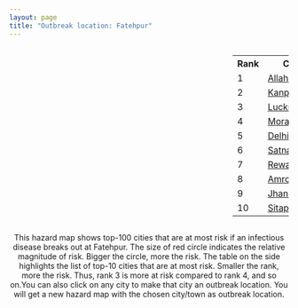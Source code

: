 ```yaml
---
layout: page
title: "Outbreak location: Fatehpur"
---
```

<div style="width: 100%; overflow: auto;">
<div style="width: 75%; float: left;">
<div id="mapid">
<script src="https://buda-magenta.github.io/hazard_map/load_map.js"></script>

<script>
var marker_outbreak = L.marker([25.843539, 80.918004],{"autoPan": true}).addTo(map); marker_outbreak.bindTooltip("Fatehpur").openTooltip();

var circle_1 = L.circle([25.438130, 81.833800], {"pane": "markerPane", "color": "red", "fill": true, "fillOpacity": 0.2, "fillRule": "evenodd", "lineCap": "round", "lineJoin": "round", "opacity": 1.0, "radius": 102664, "stroke": true, "weight": 3}).addTo(map);
circle_1.bindTooltip("Allahabad<br>rank: 1<br>hazard index: 0.102665")
circle_1.bindPopup('<a href="https://buda-magenta.github.io/hazard_map/Allahabad">Allahabad</a>')

var circle_2 = L.circle([26.460914, 80.321759], {"pane": "markerPane", "color": "red", "fill": true, "fillOpacity": 0.2, "fillRule": "evenodd", "lineCap": "round", "lineJoin": "round", "opacity": 1.0, "radius": 78583, "stroke": true, "weight": 3}).addTo(map);
circle_2.bindTooltip("Kanpur<br>rank: 2<br>hazard index: 0.078584")
circle_2.bindPopup('<a href="https://buda-magenta.github.io/hazard_map/Kanpur">Kanpur</a>')

var circle_3 = L.circle([26.838100, 80.934600], {"pane": "markerPane", "color": "red", "fill": true, "fillOpacity": 0.2, "fillRule": "evenodd", "lineCap": "round", "lineJoin": "round", "opacity": 1.0, "radius": 63544, "stroke": true, "weight": 3}).addTo(map);
circle_3.bindTooltip("Lucknow<br>rank: 3<br>hazard index: 0.063545")
circle_3.bindPopup('<a href="https://buda-magenta.github.io/hazard_map/Lucknow">Lucknow</a>')

var circle_4 = L.circle([28.863842, 78.805778], {"pane": "markerPane", "color": "red", "fill": true, "fillOpacity": 0.2, "fillRule": "evenodd", "lineCap": "round", "lineJoin": "round", "opacity": 1.0, "radius": 19730, "stroke": true, "weight": 3}).addTo(map);
circle_4.bindTooltip("Moradabad<br>rank: 4<br>hazard index: 0.019731")
circle_4.bindPopup('<a href="https://buda-magenta.github.io/hazard_map/Moradabad">Moradabad</a>')

var circle_5 = L.circle([28.651718, 77.221939], {"pane": "markerPane", "color": "red", "fill": true, "fillOpacity": 0.2, "fillRule": "evenodd", "lineCap": "round", "lineJoin": "round", "opacity": 1.0, "radius": 11572, "stroke": true, "weight": 3}).addTo(map);
circle_5.bindTooltip("Delhi<br>rank: 5<br>hazard index: 0.011573")
circle_5.bindPopup('<a href="https://buda-magenta.github.io/hazard_map/Delhi">Delhi</a>')

var circle_6 = L.circle([24.500000, 81.000000], {"pane": "markerPane", "color": "red", "fill": true, "fillOpacity": 0.2, "fillRule": "evenodd", "lineCap": "round", "lineJoin": "round", "opacity": 1.0, "radius": 7405, "stroke": true, "weight": 3}).addTo(map);
circle_6.bindTooltip("Satna<br>rank: 6<br>hazard index: 0.007406")
circle_6.bindPopup('<a href="https://buda-magenta.github.io/hazard_map/Satna">Satna</a>')

var circle_7 = L.circle([24.759267, 81.655000], {"pane": "markerPane", "color": "red", "fill": true, "fillOpacity": 0.2, "fillRule": "evenodd", "lineCap": "round", "lineJoin": "round", "opacity": 1.0, "radius": 6221, "stroke": true, "weight": 3}).addTo(map);
circle_7.bindTooltip("Rewa<br>rank: 7<br>hazard index: 0.006221")
circle_7.bindPopup('<a href="https://buda-magenta.github.io/hazard_map/Rewa">Rewa</a>')

var circle_8 = L.circle([28.923397, 78.488317], {"pane": "markerPane", "color": "red", "fill": true, "fillOpacity": 0.2, "fillRule": "evenodd", "lineCap": "round", "lineJoin": "round", "opacity": 1.0, "radius": 4371, "stroke": true, "weight": 3}).addTo(map);
circle_8.bindTooltip("Amroha<br>rank: 8<br>hazard index: 0.004371")
circle_8.bindPopup('<a href="https://buda-magenta.github.io/hazard_map/Amroha">Amroha</a>')

var circle_9 = L.circle([25.531031, 78.652689], {"pane": "markerPane", "color": "red", "fill": true, "fillOpacity": 0.2, "fillRule": "evenodd", "lineCap": "round", "lineJoin": "round", "opacity": 1.0, "radius": 3993, "stroke": true, "weight": 3}).addTo(map);
circle_9.bindTooltip("Jhansi<br>rank: 9<br>hazard index: 0.003993")
circle_9.bindPopup('<a href="https://buda-magenta.github.io/hazard_map/Jhansi">Jhansi</a>')

var circle_10 = L.circle([27.504639, 80.829466], {"pane": "markerPane", "color": "red", "fill": true, "fillOpacity": 0.2, "fillRule": "evenodd", "lineCap": "round", "lineJoin": "round", "opacity": 1.0, "radius": 3877, "stroke": true, "weight": 3}).addTo(map);
circle_10.bindTooltip("Sitapur<br>rank: 10<br>hazard index: 0.003878")
circle_10.bindPopup('<a href="https://buda-magenta.github.io/hazard_map/Sitapur">Sitapur</a>')

var circle_11 = L.circle([22.801519, 86.202958], {"pane": "markerPane", "color": "red", "fill": true, "fillOpacity": 0.2, "fillRule": "evenodd", "lineCap": "round", "lineJoin": "round", "opacity": 1.0, "radius": 3809, "stroke": true, "weight": 3}).addTo(map);
circle_11.bindTooltip("Jamshedpur<br>rank: 11<br>hazard index: 0.003809")
circle_11.bindPopup('<a href="https://buda-magenta.github.io/hazard_map/Jamshedpur">Jamshedpur</a>')

var circle_12 = L.circle([26.250000, 81.250000], {"pane": "markerPane", "color": "red", "fill": true, "fillOpacity": 0.2, "fillRule": "evenodd", "lineCap": "round", "lineJoin": "round", "opacity": 1.0, "radius": 3684, "stroke": true, "weight": 3}).addTo(map);
circle_12.bindTooltip("Rae Bareli<br>rank: 12<br>hazard index: 0.003685")
circle_12.bindPopup('<a href="https://buda-magenta.github.io/hazard_map/Rae_Bareli">Rae Bareli</a>')

var circle_13 = L.circle([25.609324, 85.123525], {"pane": "markerPane", "color": "red", "fill": true, "fillOpacity": 0.2, "fillRule": "evenodd", "lineCap": "round", "lineJoin": "round", "opacity": 1.0, "radius": 3683, "stroke": true, "weight": 3}).addTo(map);
circle_13.bindTooltip("Patna<br>rank: 13<br>hazard index: 0.003684")
circle_13.bindPopup('<a href="https://buda-magenta.github.io/hazard_map/Patna">Patna</a>')

var circle_14 = L.circle([26.575504, 80.613762], {"pane": "markerPane", "color": "red", "fill": true, "fillOpacity": 0.2, "fillRule": "evenodd", "lineCap": "round", "lineJoin": "round", "opacity": 1.0, "radius": 3595, "stroke": true, "weight": 3}).addTo(map);
circle_14.bindTooltip("Unnao<br>rank: 14<br>hazard index: 0.003595")
circle_14.bindPopup('<a href="https://buda-magenta.github.io/hazard_map/Unnao">Unnao</a>')

var circle_15 = L.circle([25.335649, 83.007629], {"pane": "markerPane", "color": "red", "fill": true, "fillOpacity": 0.2, "fillRule": "evenodd", "lineCap": "round", "lineJoin": "round", "opacity": 1.0, "radius": 3590, "stroke": true, "weight": 3}).addTo(map);
circle_15.bindTooltip("Varanasi<br>rank: 15<br>hazard index: 0.003590")
circle_15.bindPopup('<a href="https://buda-magenta.github.io/hazard_map/Varanasi">Varanasi</a>')

var circle_16 = L.circle([25.895924, 82.437716], {"pane": "markerPane", "color": "red", "fill": true, "fillOpacity": 0.2, "fillRule": "evenodd", "lineCap": "round", "lineJoin": "round", "opacity": 1.0, "radius": 3469, "stroke": true, "weight": 3}).addTo(map);
circle_16.bindTooltip("Badlapur<br>rank: 16<br>hazard index: 0.003469")
circle_16.bindPopup('<a href="https://buda-magenta.github.io/hazard_map/Badlapur">Badlapur</a>')

var circle_17 = L.circle([25.795593, 82.488341], {"pane": "markerPane", "color": "red", "fill": true, "fillOpacity": 0.2, "fillRule": "evenodd", "lineCap": "round", "lineJoin": "round", "opacity": 1.0, "radius": 3387, "stroke": true, "weight": 3}).addTo(map);
circle_17.bindTooltip("Jaunpur<br>rank: 17<br>hazard index: 0.003387")
circle_17.bindPopup('<a href="https://buda-magenta.github.io/hazard_map/Jaunpur">Jaunpur</a>')

var circle_18 = L.circle([27.985060, 80.753845], {"pane": "markerPane", "color": "red", "fill": true, "fillOpacity": 0.2, "fillRule": "evenodd", "lineCap": "round", "lineJoin": "round", "opacity": 1.0, "radius": 3370, "stroke": true, "weight": 3}).addTo(map);
circle_18.bindTooltip("Lakhimpur<br>rank: 18<br>hazard index: 0.003371")
circle_18.bindPopup('<a href="https://buda-magenta.github.io/hazard_map/Lakhimpur">Lakhimpur</a>')

var circle_19 = L.circle([26.638076, 82.059024], {"pane": "markerPane", "color": "red", "fill": true, "fillOpacity": 0.2, "fillRule": "evenodd", "lineCap": "round", "lineJoin": "round", "opacity": 1.0, "radius": 2626, "stroke": true, "weight": 3}).addTo(map);
circle_19.bindTooltip("Faizabad<br>rank: 19<br>hazard index: 0.002626")
circle_19.bindPopup('<a href="https://buda-magenta.github.io/hazard_map/Faizabad">Faizabad</a>')

var circle_20 = L.circle([20.266777, 85.843559], {"pane": "markerPane", "color": "red", "fill": true, "fillOpacity": 0.2, "fillRule": "evenodd", "lineCap": "round", "lineJoin": "round", "opacity": 1.0, "radius": 2344, "stroke": true, "weight": 3}).addTo(map);
circle_20.bindTooltip("Bhubaneswar<br>rank: 20<br>hazard index: 0.002344")
circle_20.bindPopup('<a href="https://buda-magenta.github.io/hazard_map/Bhubaneswar">Bhubaneswar</a>')

var circle_21 = L.circle([22.541418, 88.357691], {"pane": "markerPane", "color": "red", "fill": true, "fillOpacity": 0.2, "fillRule": "evenodd", "lineCap": "round", "lineJoin": "round", "opacity": 1.0, "radius": 2321, "stroke": true, "weight": 3}).addTo(map);
circle_21.bindTooltip("Kolkata<br>rank: 21<br>hazard index: 0.002321")
circle_21.bindPopup('<a href="https://buda-magenta.github.io/hazard_map/Kolkata">Kolkata</a>')

var circle_22 = L.circle([27.338577, 80.097526], {"pane": "markerPane", "color": "red", "fill": true, "fillOpacity": 0.2, "fillRule": "evenodd", "lineCap": "round", "lineJoin": "round", "opacity": 1.0, "radius": 2305, "stroke": true, "weight": 3}).addTo(map);
circle_22.bindTooltip("Hardoi<br>rank: 22<br>hazard index: 0.002305")
circle_22.bindPopup('<a href="https://buda-magenta.github.io/hazard_map/Hardoi">Hardoi</a>')

var circle_23 = L.circle([27.109667, 81.918329], {"pane": "markerPane", "color": "red", "fill": true, "fillOpacity": 0.2, "fillRule": "evenodd", "lineCap": "round", "lineJoin": "round", "opacity": 1.0, "radius": 2228, "stroke": true, "weight": 3}).addTo(map);
circle_23.bindTooltip("Gonda<br>rank: 23<br>hazard index: 0.002228")
circle_23.bindPopup('<a href="https://buda-magenta.github.io/hazard_map/Gonda">Gonda</a>')

var circle_24 = L.circle([26.671329, 83.364583], {"pane": "markerPane", "color": "red", "fill": true, "fillOpacity": 0.2, "fillRule": "evenodd", "lineCap": "round", "lineJoin": "round", "opacity": 1.0, "radius": 2048, "stroke": true, "weight": 3}).addTo(map);
circle_24.bindTooltip("Gorakhpur<br>rank: 24<br>hazard index: 0.002048")
circle_24.bindPopup('<a href="https://buda-magenta.github.io/hazard_map/Gorakhpur">Gorakhpur</a>')

var circle_25 = L.circle([25.935955, 79.424328], {"pane": "markerPane", "color": "red", "fill": true, "fillOpacity": 0.2, "fillRule": "evenodd", "lineCap": "round", "lineJoin": "round", "opacity": 1.0, "radius": 2035, "stroke": true, "weight": 3}).addTo(map);
circle_25.bindTooltip("Orai<br>rank: 25<br>hazard index: 0.002036")
circle_25.bindPopup('<a href="https://buda-magenta.github.io/hazard_map/Orai">Orai</a>')

var circle_26 = L.circle([25.476300, 80.339500], {"pane": "markerPane", "color": "red", "fill": true, "fillOpacity": 0.2, "fillRule": "evenodd", "lineCap": "round", "lineJoin": "round", "opacity": 1.0, "radius": 2033, "stroke": true, "weight": 3}).addTo(map);
circle_26.bindTooltip("Banda<br>rank: 26<br>hazard index: 0.002034")
circle_26.bindPopup('<a href="https://buda-magenta.github.io/hazard_map/Banda">Banda</a>')

var circle_27 = L.circle([24.935635, 82.647701], {"pane": "markerPane", "color": "red", "fill": true, "fillOpacity": 0.2, "fillRule": "evenodd", "lineCap": "round", "lineJoin": "round", "opacity": 1.0, "radius": 1968, "stroke": true, "weight": 3}).addTo(map);
circle_27.bindTooltip("Mirzapur<br>rank: 27<br>hazard index: 0.001969")
circle_27.bindPopup('<a href="https://buda-magenta.github.io/hazard_map/Mirzapur">Mirzapur</a>')

var circle_28 = L.circle([26.915458, 75.818982], {"pane": "markerPane", "color": "red", "fill": true, "fillOpacity": 0.2, "fillRule": "evenodd", "lineCap": "round", "lineJoin": "round", "opacity": 1.0, "radius": 1819, "stroke": true, "weight": 3}).addTo(map);
circle_28.bindTooltip("Jaipur<br>rank: 28<br>hazard index: 0.001819")
circle_28.bindPopup('<a href="https://buda-magenta.github.io/hazard_map/Jaipur">Jaipur</a>')

var circle_29 = L.circle([26.242511, 82.296169], {"pane": "markerPane", "color": "red", "fill": true, "fillOpacity": 0.2, "fillRule": "evenodd", "lineCap": "round", "lineJoin": "round", "opacity": 1.0, "radius": 1707, "stroke": true, "weight": 3}).addTo(map);
circle_29.bindTooltip("Sultanpur<br>rank: 29<br>hazard index: 0.001707")
circle_29.bindPopup('<a href="https://buda-magenta.github.io/hazard_map/Sultanpur">Sultanpur</a>')

var circle_30 = L.circle([20.468600, 85.879200], {"pane": "markerPane", "color": "red", "fill": true, "fillOpacity": 0.2, "fillRule": "evenodd", "lineCap": "round", "lineJoin": "round", "opacity": 1.0, "radius": 1695, "stroke": true, "weight": 3}).addTo(map);
circle_30.bindTooltip("Cuttack<br>rank: 30<br>hazard index: 0.001696")
circle_30.bindPopup('<a href="https://buda-magenta.github.io/hazard_map/Cuttack">Cuttack</a>')

var circle_31 = L.circle([25.565691, 80.063489], {"pane": "markerPane", "color": "red", "fill": true, "fillOpacity": 0.2, "fillRule": "evenodd", "lineCap": "round", "lineJoin": "round", "opacity": 1.0, "radius": 1649, "stroke": true, "weight": 3}).addTo(map);
circle_31.bindTooltip("Khanna<br>rank: 31<br>hazard index: 0.001650")
circle_31.bindPopup('<a href="https://buda-magenta.github.io/hazard_map/Khanna">Khanna</a>')

var circle_32 = L.circle([27.437194, 79.489129], {"pane": "markerPane", "color": "red", "fill": true, "fillOpacity": 0.2, "fillRule": "evenodd", "lineCap": "round", "lineJoin": "round", "opacity": 1.0, "radius": 1626, "stroke": true, "weight": 3}).addTo(map);
circle_32.bindTooltip("Farrukhabad<br>rank: 32<br>hazard index: 0.001626")
circle_32.bindPopup('<a href="https://buda-magenta.github.io/hazard_map/Farrukhabad">Farrukhabad</a>')

var circle_33 = L.circle([24.796436, 85.007956], {"pane": "markerPane", "color": "red", "fill": true, "fillOpacity": 0.2, "fillRule": "evenodd", "lineCap": "round", "lineJoin": "round", "opacity": 1.0, "radius": 1443, "stroke": true, "weight": 3}).addTo(map);
circle_33.bindTooltip("Gaya<br>rank: 33<br>hazard index: 0.001444")
circle_33.bindPopup('<a href="https://buda-magenta.github.io/hazard_map/Gaya">Gaya</a>')

var circle_34 = L.circle([26.439874, 80.018000], {"pane": "markerPane", "color": "red", "fill": true, "fillOpacity": 0.2, "fillRule": "evenodd", "lineCap": "round", "lineJoin": "round", "opacity": 1.0, "radius": 1365, "stroke": true, "weight": 3}).addTo(map);
circle_34.bindTooltip("Akbarpur<br>rank: 34<br>hazard index: 0.001366")
circle_34.bindPopup('<a href="https://buda-magenta.github.io/hazard_map/Akbarpur">Akbarpur</a>')

var circle_35 = L.circle([27.209822, 79.048137], {"pane": "markerPane", "color": "red", "fill": true, "fillOpacity": 0.2, "fillRule": "evenodd", "lineCap": "round", "lineJoin": "round", "opacity": 1.0, "radius": 1325, "stroke": true, "weight": 3}).addTo(map);
circle_35.bindTooltip("Mainpuri<br>rank: 35<br>hazard index: 0.001326")
circle_35.bindPopup('<a href="https://buda-magenta.github.io/hazard_map/Mainpuri">Mainpuri</a>')

var circle_36 = L.circle([29.211757, 78.961731], {"pane": "markerPane", "color": "red", "fill": true, "fillOpacity": 0.2, "fillRule": "evenodd", "lineCap": "round", "lineJoin": "round", "opacity": 1.0, "radius": 1305, "stroke": true, "weight": 3}).addTo(map);
circle_36.bindTooltip("Kashipur<br>rank: 36<br>hazard index: 0.001305")
circle_36.bindPopup('<a href="https://buda-magenta.github.io/hazard_map/Kashipur">Kashipur</a>')

var circle_37 = L.circle([26.716413, 88.430992], {"pane": "markerPane", "color": "red", "fill": true, "fillOpacity": 0.2, "fillRule": "evenodd", "lineCap": "round", "lineJoin": "round", "opacity": 1.0, "radius": 1013, "stroke": true, "weight": 3}).addTo(map);
circle_37.bindTooltip("Siliguri<br>rank: 37<br>hazard index: 0.001013")
circle_37.bindPopup('<a href="https://buda-magenta.github.io/hazard_map/Siliguri">Siliguri</a>')

var circle_38 = L.circle([27.175255, 78.009816], {"pane": "markerPane", "color": "red", "fill": true, "fillOpacity": 0.2, "fillRule": "evenodd", "lineCap": "round", "lineJoin": "round", "opacity": 1.0, "radius": 1005, "stroke": true, "weight": 3}).addTo(map);
circle_38.bindTooltip("Agra<br>rank: 38<br>hazard index: 0.001006")
circle_38.bindPopup('<a href="https://buda-magenta.github.io/hazard_map/Agra">Agra</a>')

var circle_39 = L.circle([28.457876, 79.405571], {"pane": "markerPane", "color": "red", "fill": true, "fillOpacity": 0.2, "fillRule": "evenodd", "lineCap": "round", "lineJoin": "round", "opacity": 1.0, "radius": 884, "stroke": true, "weight": 3}).addTo(map);
circle_39.bindTooltip("Bareilly<br>rank: 39<br>hazard index: 0.000884")
circle_39.bindPopup('<a href="https://buda-magenta.github.io/hazard_map/Bareilly">Bareilly</a>')

var circle_40 = L.circle([19.194329, 72.970178], {"pane": "markerPane", "color": "red", "fill": true, "fillOpacity": 0.2, "fillRule": "evenodd", "lineCap": "round", "lineJoin": "round", "opacity": 1.0, "radius": 828, "stroke": true, "weight": 3}).addTo(map);
circle_40.bindTooltip("Thane<br>rank: 40<br>hazard index: 0.000829")
circle_40.bindPopup('<a href="https://buda-magenta.github.io/hazard_map/Thane">Thane</a>')

var circle_41 = L.circle([27.876990, 78.137290], {"pane": "markerPane", "color": "red", "fill": true, "fillOpacity": 0.2, "fillRule": "evenodd", "lineCap": "round", "lineJoin": "round", "opacity": 1.0, "radius": 814, "stroke": true, "weight": 3}).addTo(map);
circle_41.bindTooltip("Aligarh<br>rank: 41<br>hazard index: 0.000815")
circle_41.bindPopup('<a href="https://buda-magenta.github.io/hazard_map/Aligarh">Aligarh</a>')

var circle_42 = L.circle([29.000653, 77.768229], {"pane": "markerPane", "color": "red", "fill": true, "fillOpacity": 0.2, "fillRule": "evenodd", "lineCap": "round", "lineJoin": "round", "opacity": 1.0, "radius": 686, "stroke": true, "weight": 3}).addTo(map);
circle_42.bindTooltip("Meerut<br>rank: 42<br>hazard index: 0.000687")
circle_42.bindPopup('<a href="https://buda-magenta.github.io/hazard_map/Meerut">Meerut</a>')

var circle_43 = L.circle([23.160894, 79.949770], {"pane": "markerPane", "color": "red", "fill": true, "fillOpacity": 0.2, "fillRule": "evenodd", "lineCap": "round", "lineJoin": "round", "opacity": 1.0, "radius": 659, "stroke": true, "weight": 3}).addTo(map);
circle_43.bindTooltip("Jabalpur<br>rank: 43<br>hazard index: 0.000659")
circle_43.bindPopup('<a href="https://buda-magenta.github.io/hazard_map/Jabalpur">Jabalpur</a>')

var circle_44 = L.circle([19.075990, 72.877393], {"pane": "markerPane", "color": "red", "fill": true, "fillOpacity": 0.2, "fillRule": "evenodd", "lineCap": "round", "lineJoin": "round", "opacity": 1.0, "radius": 617, "stroke": true, "weight": 3}).addTo(map);
circle_44.bindTooltip("Mumbai<br>rank: 44<br>hazard index: 0.000617")
circle_44.bindPopup('<a href="https://buda-magenta.github.io/hazard_map/Mumbai">Mumbai</a>')

var circle_45 = L.circle([25.280733, 83.125128], {"pane": "markerPane", "color": "red", "fill": true, "fillOpacity": 0.2, "fillRule": "evenodd", "lineCap": "round", "lineJoin": "round", "opacity": 1.0, "radius": 614, "stroke": true, "weight": 3}).addTo(map);
circle_45.bindTooltip("Mughal Sarai<br>rank: 45<br>hazard index: 0.000615")
circle_45.bindPopup('<a href="https://buda-magenta.github.io/hazard_map/Mughal_Sarai">Mughal Sarai</a>')

var circle_46 = L.circle([25.133173, 86.525040], {"pane": "markerPane", "color": "red", "fill": true, "fillOpacity": 0.2, "fillRule": "evenodd", "lineCap": "round", "lineJoin": "round", "opacity": 1.0, "radius": 578, "stroke": true, "weight": 3}).addTo(map);
circle_46.bindTooltip("Kharagpur<br>rank: 46<br>hazard index: 0.000579")
circle_46.bindPopup('<a href="https://buda-magenta.github.io/hazard_map/Kharagpur">Kharagpur</a>')

var circle_47 = L.circle([25.623457, 84.596839], {"pane": "markerPane", "color": "red", "fill": true, "fillOpacity": 0.2, "fillRule": "evenodd", "lineCap": "round", "lineJoin": "round", "opacity": 1.0, "radius": 571, "stroke": true, "weight": 3}).addTo(map);
circle_47.bindTooltip("Arrah<br>rank: 47<br>hazard index: 0.000571")
circle_47.bindPopup('<a href="https://buda-magenta.github.io/hazard_map/Arrah">Arrah</a>')

var circle_48 = L.circle([23.967515, 85.438846], {"pane": "markerPane", "color": "red", "fill": true, "fillOpacity": 0.2, "fillRule": "evenodd", "lineCap": "round", "lineJoin": "round", "opacity": 1.0, "radius": 570, "stroke": true, "weight": 3}).addTo(map);
circle_48.bindTooltip("Hazaribagh<br>rank: 48<br>hazard index: 0.000570")
circle_48.bindPopup('<a href="https://buda-magenta.github.io/hazard_map/Hazaribagh">Hazaribagh</a>')

var circle_49 = L.circle([19.807608, 85.825254], {"pane": "markerPane", "color": "red", "fill": true, "fillOpacity": 0.2, "fillRule": "evenodd", "lineCap": "round", "lineJoin": "round", "opacity": 1.0, "radius": 562, "stroke": true, "weight": 3}).addTo(map);
circle_49.bindTooltip("Puri<br>rank: 49<br>hazard index: 0.000562")
circle_49.bindPopup('<a href="https://buda-magenta.github.io/hazard_map/Puri">Puri</a>')

var circle_50 = L.circle([27.633333, 77.583333], {"pane": "markerPane", "color": "red", "fill": true, "fillOpacity": 0.2, "fillRule": "evenodd", "lineCap": "round", "lineJoin": "round", "opacity": 1.0, "radius": 510, "stroke": true, "weight": 3}).addTo(map);
circle_50.bindTooltip("Mathura<br>rank: 50<br>hazard index: 0.000510")
circle_50.bindPopup('<a href="https://buda-magenta.github.io/hazard_map/Mathura">Mathura</a>')

var circle_51 = L.circle([25.512719, 86.090571], {"pane": "markerPane", "color": "red", "fill": true, "fillOpacity": 0.2, "fillRule": "evenodd", "lineCap": "round", "lineJoin": "round", "opacity": 1.0, "radius": 499, "stroke": true, "weight": 3}).addTo(map);
circle_51.bindTooltip("Begusarai<br>rank: 51<br>hazard index: 0.000499")
circle_51.bindPopup('<a href="https://buda-magenta.github.io/hazard_map/Begusarai">Begusarai</a>')

var circle_52 = L.circle([24.900100, 84.018211], {"pane": "markerPane", "color": "red", "fill": true, "fillOpacity": 0.2, "fillRule": "evenodd", "lineCap": "round", "lineJoin": "round", "opacity": 1.0, "radius": 459, "stroke": true, "weight": 3}).addTo(map);
circle_52.bindTooltip("Sasaram<br>rank: 52<br>hazard index: 0.000459")
circle_52.bindPopup('<a href="https://buda-magenta.github.io/hazard_map/Sasaram">Sasaram</a>')

var circle_53 = L.circle([30.325565, 78.043681], {"pane": "markerPane", "color": "red", "fill": true, "fillOpacity": 0.2, "fillRule": "evenodd", "lineCap": "round", "lineJoin": "round", "opacity": 1.0, "radius": 458, "stroke": true, "weight": 3}).addTo(map);
circle_53.bindTooltip("Dehradun<br>rank: 53<br>hazard index: 0.000459")
circle_53.bindPopup('<a href="https://buda-magenta.github.io/hazard_map/Dehradun">Dehradun</a>')

var circle_54 = L.circle([25.560900, 87.647654], {"pane": "markerPane", "color": "red", "fill": true, "fillOpacity": 0.2, "fillRule": "evenodd", "lineCap": "round", "lineJoin": "round", "opacity": 1.0, "radius": 449, "stroke": true, "weight": 3}).addTo(map);
circle_54.bindTooltip("Katihar<br>rank: 54<br>hazard index: 0.000449")
circle_54.bindPopup('<a href="https://buda-magenta.github.io/hazard_map/Katihar">Katihar</a>')

var circle_55 = L.circle([28.794068, 79.185930], {"pane": "markerPane", "color": "red", "fill": true, "fillOpacity": 0.2, "fillRule": "evenodd", "lineCap": "round", "lineJoin": "round", "opacity": 1.0, "radius": 428, "stroke": true, "weight": 3}).addTo(map);
circle_55.bindTooltip("Rampur<br>rank: 55<br>hazard index: 0.000428")
circle_55.bindPopup('<a href="https://buda-magenta.github.io/hazard_map/Rampur">Rampur</a>')

var circle_56 = L.circle([28.651718, 77.221939], {"pane": "markerPane", "color": "red", "fill": true, "fillOpacity": 0.2, "fillRule": "evenodd", "lineCap": "round", "lineJoin": "round", "opacity": 1.0, "radius": 426, "stroke": true, "weight": 3}).addTo(map);
circle_56.bindTooltip("Dehri<br>rank: 56<br>hazard index: 0.000427")
circle_56.bindPopup('<a href="https://buda-magenta.github.io/hazard_map/Dehri">Dehri</a>')

var circle_57 = L.circle([25.603508, 83.507454], {"pane": "markerPane", "color": "red", "fill": true, "fillOpacity": 0.2, "fillRule": "evenodd", "lineCap": "round", "lineJoin": "round", "opacity": 1.0, "radius": 423, "stroke": true, "weight": 3}).addTo(map);
circle_57.bindTooltip("Ghazipur<br>rank: 57<br>hazard index: 0.000424")
circle_57.bindPopup('<a href="https://buda-magenta.github.io/hazard_map/Ghazipur">Ghazipur</a>')

var circle_58 = L.circle([24.700385, 78.518668], {"pane": "markerPane", "color": "red", "fill": true, "fillOpacity": 0.2, "fillRule": "evenodd", "lineCap": "round", "lineJoin": "round", "opacity": 1.0, "radius": 423, "stroke": true, "weight": 3}).addTo(map);
circle_58.bindTooltip("Lalitpur<br>rank: 58<br>hazard index: 0.000424")
circle_58.bindPopup('<a href="https://buda-magenta.github.io/hazard_map/Lalitpur">Lalitpur</a>')

var circle_59 = L.circle([24.197443, 82.666145], {"pane": "markerPane", "color": "red", "fill": true, "fillOpacity": 0.2, "fillRule": "evenodd", "lineCap": "round", "lineJoin": "round", "opacity": 1.0, "radius": 410, "stroke": true, "weight": 3}).addTo(map);
circle_59.bindTooltip("Singrauli<br>rank: 59<br>hazard index: 0.000411")
circle_59.bindPopup('<a href="https://buda-magenta.github.io/hazard_map/Singrauli">Singrauli</a>')

var circle_60 = L.circle([27.912633, 79.746563], {"pane": "markerPane", "color": "red", "fill": true, "fillOpacity": 0.2, "fillRule": "evenodd", "lineCap": "round", "lineJoin": "round", "opacity": 1.0, "radius": 401, "stroke": true, "weight": 3}).addTo(map);
circle_60.bindTooltip("Shahjahanpur<br>rank: 60<br>hazard index: 0.000401")
circle_60.bindPopup('<a href="https://buda-magenta.github.io/hazard_map/Shahjahanpur">Shahjahanpur</a>')

var circle_61 = L.circle([25.623400, 85.041700], {"pane": "markerPane", "color": "red", "fill": true, "fillOpacity": 0.2, "fillRule": "evenodd", "lineCap": "round", "lineJoin": "round", "opacity": 1.0, "radius": 398, "stroke": true, "weight": 3}).addTo(map);
circle_61.bindTooltip("Dinapur Nizamat<br>rank: 61<br>hazard index: 0.000399")
circle_61.bindPopup('<a href="https://buda-magenta.github.io/hazard_map/Dinapur_Nizamat">Dinapur Nizamat</a>')

var circle_62 = L.circle([25.954628, 83.647350], {"pane": "markerPane", "color": "red", "fill": true, "fillOpacity": 0.2, "fillRule": "evenodd", "lineCap": "round", "lineJoin": "round", "opacity": 1.0, "radius": 397, "stroke": true, "weight": 3}).addTo(map);
circle_62.bindTooltip("Maunath Bhanjan<br>rank: 62<br>hazard index: 0.000398")
circle_62.bindPopup('<a href="https://buda-magenta.github.io/hazard_map/Maunath_Bhanjan">Maunath Bhanjan</a>')

var circle_63 = L.circle([27.177366, 78.389912], {"pane": "markerPane", "color": "red", "fill": true, "fillOpacity": 0.2, "fillRule": "evenodd", "lineCap": "round", "lineJoin": "round", "opacity": 1.0, "radius": 374, "stroke": true, "weight": 3}).addTo(map);
circle_63.bindTooltip("Firozabad<br>rank: 63<br>hazard index: 0.000374")
circle_63.bindPopup('<a href="https://buda-magenta.github.io/hazard_map/Firozabad">Firozabad</a>')

var circle_64 = L.circle([23.795281, 86.430964], {"pane": "markerPane", "color": "red", "fill": true, "fillOpacity": 0.2, "fillRule": "evenodd", "lineCap": "round", "lineJoin": "round", "opacity": 1.0, "radius": 367, "stroke": true, "weight": 3}).addTo(map);
circle_64.bindTooltip("Dhanbad<br>rank: 64<br>hazard index: 0.000368")
circle_64.bindPopup('<a href="https://buda-magenta.github.io/hazard_map/Dhanbad">Dhanbad</a>')

var circle_65 = L.circle([28.488378, 78.735249], {"pane": "markerPane", "color": "red", "fill": true, "fillOpacity": 0.2, "fillRule": "evenodd", "lineCap": "round", "lineJoin": "round", "opacity": 1.0, "radius": 359, "stroke": true, "weight": 3}).addTo(map);
circle_65.bindTooltip("Chandausi<br>rank: 65<br>hazard index: 0.000359")
circle_65.bindPopup('<a href="https://buda-magenta.github.io/hazard_map/Chandausi">Chandausi</a>')

var circle_66 = L.circle([23.699128, 85.991069], {"pane": "markerPane", "color": "red", "fill": true, "fillOpacity": 0.2, "fillRule": "evenodd", "lineCap": "round", "lineJoin": "round", "opacity": 1.0, "radius": 353, "stroke": true, "weight": 3}).addTo(map);
circle_66.bindTooltip("Bokaro<br>rank: 66<br>hazard index: 0.000353")
circle_66.bindPopup('<a href="https://buda-magenta.github.io/hazard_map/Bokaro">Bokaro</a>')

var circle_67 = L.circle([21.500000, 86.750000], {"pane": "markerPane", "color": "red", "fill": true, "fillOpacity": 0.2, "fillRule": "evenodd", "lineCap": "round", "lineJoin": "round", "opacity": 1.0, "radius": 330, "stroke": true, "weight": 3}).addTo(map);
circle_67.bindTooltip("Baleshwar<br>rank: 67<br>hazard index: 0.000331")
circle_67.bindPopup('<a href="https://buda-magenta.github.io/hazard_map/Baleshwar">Baleshwar</a>')

var circle_68 = L.circle([26.055318, 82.993139], {"pane": "markerPane", "color": "red", "fill": true, "fillOpacity": 0.2, "fillRule": "evenodd", "lineCap": "round", "lineJoin": "round", "opacity": 1.0, "radius": 328, "stroke": true, "weight": 3}).addTo(map);
circle_68.bindTooltip("Nizamabad<br>rank: 68<br>hazard index: 0.000329")
circle_68.bindPopup('<a href="https://buda-magenta.github.io/hazard_map/Nizamabad">Nizamabad</a>')

var circle_69 = L.circle([21.063329, 86.505373], {"pane": "markerPane", "color": "red", "fill": true, "fillOpacity": 0.2, "fillRule": "evenodd", "lineCap": "round", "lineJoin": "round", "opacity": 1.0, "radius": 300, "stroke": true, "weight": 3}).addTo(map);
circle_69.bindTooltip("Bhadrak<br>rank: 69<br>hazard index: 0.000300")
circle_69.bindPopup('<a href="https://buda-magenta.github.io/hazard_map/Bhadrak">Bhadrak</a>')

var circle_70 = L.circle([26.724789, 82.793269], {"pane": "markerPane", "color": "red", "fill": true, "fillOpacity": 0.2, "fillRule": "evenodd", "lineCap": "round", "lineJoin": "round", "opacity": 1.0, "radius": 293, "stroke": true, "weight": 3}).addTo(map);
circle_70.bindTooltip("Basti<br>rank: 70<br>hazard index: 0.000293")
circle_70.bindPopup('<a href="https://buda-magenta.github.io/hazard_map/Basti">Basti</a>')

var circle_71 = L.circle([29.938447, 78.145298], {"pane": "markerPane", "color": "red", "fill": true, "fillOpacity": 0.2, "fillRule": "evenodd", "lineCap": "round", "lineJoin": "round", "opacity": 1.0, "radius": 293, "stroke": true, "weight": 3}).addTo(map);
circle_71.bindTooltip("Haridwar<br>rank: 71<br>hazard index: 0.000293")
circle_71.bindPopup('<a href="https://buda-magenta.github.io/hazard_map/Haridwar">Haridwar</a>')

var circle_72 = L.circle([23.687130, 86.974659], {"pane": "markerPane", "color": "red", "fill": true, "fillOpacity": 0.2, "fillRule": "evenodd", "lineCap": "round", "lineJoin": "round", "opacity": 1.0, "radius": 292, "stroke": true, "weight": 3}).addTo(map);
circle_72.bindTooltip("Asansol<br>rank: 72<br>hazard index: 0.000292")
circle_72.bindPopup('<a href="https://buda-magenta.github.io/hazard_map/Asansol">Asansol</a>')

var circle_73 = L.circle([26.148658, 85.340013], {"pane": "markerPane", "color": "red", "fill": true, "fillOpacity": 0.2, "fillRule": "evenodd", "lineCap": "round", "lineJoin": "round", "opacity": 1.0, "radius": 261, "stroke": true, "weight": 3}).addTo(map);
circle_73.bindTooltip("Muzaffarpur<br>rank: 73<br>hazard index: 0.000261")
circle_73.bindPopup('<a href="https://buda-magenta.github.io/hazard_map/Muzaffarpur">Muzaffarpur</a>')

var circle_74 = L.circle([29.214460, 79.527918], {"pane": "markerPane", "color": "red", "fill": true, "fillOpacity": 0.2, "fillRule": "evenodd", "lineCap": "round", "lineJoin": "round", "opacity": 1.0, "radius": 253, "stroke": true, "weight": 3}).addTo(map);
circle_74.bindTooltip("Haldwani<br>rank: 74<br>hazard index: 0.000253")
circle_74.bindPopup('<a href="https://buda-magenta.github.io/hazard_map/Haldwani">Haldwani</a>')

var circle_75 = L.circle([19.261944, 73.194760], {"pane": "markerPane", "color": "red", "fill": true, "fillOpacity": 0.2, "fillRule": "evenodd", "lineCap": "round", "lineJoin": "round", "opacity": 1.0, "radius": 253, "stroke": true, "weight": 3}).addTo(map);
circle_75.bindTooltip("Ulhas Nagar<br>rank: 75<br>hazard index: 0.000253")
circle_75.bindPopup('<a href="https://buda-magenta.github.io/hazard_map/Ulhas_Nagar">Ulhas Nagar</a>')

var circle_76 = L.circle([26.718324, 79.090254], {"pane": "markerPane", "color": "red", "fill": true, "fillOpacity": 0.2, "fillRule": "evenodd", "lineCap": "round", "lineJoin": "round", "opacity": 1.0, "radius": 249, "stroke": true, "weight": 3}).addTo(map);
circle_76.bindTooltip("Etawah<br>rank: 76<br>hazard index: 0.000250")
circle_76.bindPopup('<a href="https://buda-magenta.github.io/hazard_map/Etawah">Etawah</a>')

var circle_77 = L.circle([23.332200, 86.361600], {"pane": "markerPane", "color": "red", "fill": true, "fillOpacity": 0.2, "fillRule": "evenodd", "lineCap": "round", "lineJoin": "round", "opacity": 1.0, "radius": 248, "stroke": true, "weight": 3}).addTo(map);
circle_77.bindTooltip("Purulia<br>rank: 77<br>hazard index: 0.000249")
circle_77.bindPopup('<a href="https://buda-magenta.github.io/hazard_map/Purulia">Purulia</a>')

var circle_78 = L.circle([26.269722, 82.994425], {"pane": "markerPane", "color": "red", "fill": true, "fillOpacity": 0.2, "fillRule": "evenodd", "lineCap": "round", "lineJoin": "round", "opacity": 1.0, "radius": 243, "stroke": true, "weight": 3}).addTo(map);
circle_78.bindTooltip("Burhanpur<br>rank: 78<br>hazard index: 0.000244")
circle_78.bindPopup('<a href="https://buda-magenta.github.io/hazard_map/Burhanpur">Burhanpur</a>')

var circle_79 = L.circle([12.979120, 77.591300], {"pane": "markerPane", "color": "red", "fill": true, "fillOpacity": 0.2, "fillRule": "evenodd", "lineCap": "round", "lineJoin": "round", "opacity": 1.0, "radius": 237, "stroke": true, "weight": 3}).addTo(map);
circle_79.bindTooltip("Bangalore<br>rank: 79<br>hazard index: 0.000238")
circle_79.bindPopup('<a href="https://buda-magenta.github.io/hazard_map/Bangalore">Bangalore</a>')

var circle_80 = L.circle([23.258486, 77.401989], {"pane": "markerPane", "color": "red", "fill": true, "fillOpacity": 0.2, "fillRule": "evenodd", "lineCap": "round", "lineJoin": "round", "opacity": 1.0, "radius": 237, "stroke": true, "weight": 3}).addTo(map);
circle_80.bindTooltip("Bhopal<br>rank: 80<br>hazard index: 0.000237")
circle_80.bindPopup('<a href="https://buda-magenta.github.io/hazard_map/Bhopal">Bhopal</a>')

var circle_81 = L.circle([23.370035, 85.325013], {"pane": "markerPane", "color": "red", "fill": true, "fillOpacity": 0.2, "fillRule": "evenodd", "lineCap": "round", "lineJoin": "round", "opacity": 1.0, "radius": 231, "stroke": true, "weight": 3}).addTo(map);
circle_81.bindTooltip("Ranchi<br>rank: 81<br>hazard index: 0.000232")
circle_81.bindPopup('<a href="https://buda-magenta.github.io/hazard_map/Ranchi">Ranchi</a>')

var circle_82 = L.circle([25.562071, 84.015672], {"pane": "markerPane", "color": "red", "fill": true, "fillOpacity": 0.2, "fillRule": "evenodd", "lineCap": "round", "lineJoin": "round", "opacity": 1.0, "radius": 224, "stroke": true, "weight": 3}).addTo(map);
circle_82.bindTooltip("Buxar<br>rank: 82<br>hazard index: 0.000225")
circle_82.bindPopup('<a href="https://buda-magenta.github.io/hazard_map/Buxar">Buxar</a>')

var circle_83 = L.circle([25.773344, 84.784977], {"pane": "markerPane", "color": "red", "fill": true, "fillOpacity": 0.2, "fillRule": "evenodd", "lineCap": "round", "lineJoin": "round", "opacity": 1.0, "radius": 217, "stroke": true, "weight": 3}).addTo(map);
circle_83.bindTooltip("Chapra<br>rank: 83<br>hazard index: 0.000217")
circle_83.bindPopup('<a href="https://buda-magenta.github.io/hazard_map/Chapra">Chapra</a>')

var circle_84 = L.circle([26.298638, 87.953148], {"pane": "markerPane", "color": "red", "fill": true, "fillOpacity": 0.2, "fillRule": "evenodd", "lineCap": "round", "lineJoin": "round", "opacity": 1.0, "radius": 212, "stroke": true, "weight": 3}).addTo(map);
circle_84.bindTooltip("Kishanganj<br>rank: 84<br>hazard index: 0.000213")
circle_84.bindPopup('<a href="https://buda-magenta.github.io/hazard_map/Kishanganj">Kishanganj</a>')

var circle_85 = L.circle([30.909016, 75.851601], {"pane": "markerPane", "color": "red", "fill": true, "fillOpacity": 0.2, "fillRule": "evenodd", "lineCap": "round", "lineJoin": "round", "opacity": 1.0, "radius": 211, "stroke": true, "weight": 3}).addTo(map);
circle_85.bindTooltip("Ludhiana<br>rank: 85<br>hazard index: 0.000211")
circle_85.bindPopup('<a href="https://buda-magenta.github.io/hazard_map/Ludhiana">Ludhiana</a>')

var circle_86 = L.circle([21.237947, 81.633683], {"pane": "markerPane", "color": "red", "fill": true, "fillOpacity": 0.2, "fillRule": "evenodd", "lineCap": "round", "lineJoin": "round", "opacity": 1.0, "radius": 208, "stroke": true, "weight": 3}).addTo(map);
circle_86.bindTooltip("Raipur<br>rank: 86<br>hazard index: 0.000209")
circle_86.bindPopup('<a href="https://buda-magenta.github.io/hazard_map/Raipur">Raipur</a>')

var circle_87 = L.circle([22.782355, 86.159003], {"pane": "markerPane", "color": "red", "fill": true, "fillOpacity": 0.2, "fillRule": "evenodd", "lineCap": "round", "lineJoin": "round", "opacity": 1.0, "radius": 208, "stroke": true, "weight": 3}).addTo(map);
circle_87.bindTooltip("Adityapur<br>rank: 87<br>hazard index: 0.000208")
circle_87.bindPopup('<a href="https://buda-magenta.github.io/hazard_map/Adityapur">Adityapur</a>')

var circle_88 = L.circle([28.740613, 77.835426], {"pane": "markerPane", "color": "red", "fill": true, "fillOpacity": 0.2, "fillRule": "evenodd", "lineCap": "round", "lineJoin": "round", "opacity": 1.0, "radius": 202, "stroke": true, "weight": 3}).addTo(map);
circle_88.bindTooltip("Hapur<br>rank: 88<br>hazard index: 0.000203")
circle_88.bindPopup('<a href="https://buda-magenta.github.io/hazard_map/Hapur">Hapur</a>')

var circle_89 = L.circle([23.535048, 87.338043], {"pane": "markerPane", "color": "red", "fill": true, "fillOpacity": 0.2, "fillRule": "evenodd", "lineCap": "round", "lineJoin": "round", "opacity": 1.0, "radius": 197, "stroke": true, "weight": 3}).addTo(map);
circle_89.bindTooltip("Durgapur<br>rank: 89<br>hazard index: 0.000198")
circle_89.bindPopup('<a href="https://buda-magenta.github.io/hazard_map/Durgapur">Durgapur</a>')

var circle_90 = L.circle([25.264902, 82.985787], {"pane": "markerPane", "color": "red", "fill": true, "fillOpacity": 0.2, "fillRule": "evenodd", "lineCap": "round", "lineJoin": "round", "opacity": 1.0, "radius": 196, "stroke": true, "weight": 3}).addTo(map);
circle_90.bindTooltip("Morvi<br>rank: 90<br>hazard index: 0.000196")
circle_90.bindPopup('<a href="https://buda-magenta.github.io/hazard_map/Morvi">Morvi</a>')

var circle_91 = L.circle([27.733696, 81.477321], {"pane": "markerPane", "color": "red", "fill": true, "fillOpacity": 0.2, "fillRule": "evenodd", "lineCap": "round", "lineJoin": "round", "opacity": 1.0, "radius": 180, "stroke": true, "weight": 3}).addTo(map);
circle_91.bindTooltip("Bahraich<br>rank: 91<br>hazard index: 0.000181")
circle_91.bindPopup('<a href="https://buda-magenta.github.io/hazard_map/Bahraich">Bahraich</a>')

var circle_92 = L.circle([26.022697, 83.028873], {"pane": "markerPane", "color": "red", "fill": true, "fillOpacity": 0.2, "fillRule": "evenodd", "lineCap": "round", "lineJoin": "round", "opacity": 1.0, "radius": 177, "stroke": true, "weight": 3}).addTo(map);
circle_92.bindTooltip("Azamgarh<br>rank: 92<br>hazard index: 0.000178")
circle_92.bindPopup('<a href="https://buda-magenta.github.io/hazard_map/Azamgarh">Azamgarh</a>')

var circle_93 = L.circle([27.883846, 78.634890], {"pane": "markerPane", "color": "red", "fill": true, "fillOpacity": 0.2, "fillRule": "evenodd", "lineCap": "round", "lineJoin": "round", "opacity": 1.0, "radius": 167, "stroke": true, "weight": 3}).addTo(map);
circle_93.bindTooltip("Kasganj<br>rank: 93<br>hazard index: 0.000168")
circle_93.bindPopup('<a href="https://buda-magenta.github.io/hazard_map/Kasganj">Kasganj</a>')

var circle_94 = L.circle([26.296772, 73.035143], {"pane": "markerPane", "color": "red", "fill": true, "fillOpacity": 0.2, "fillRule": "evenodd", "lineCap": "round", "lineJoin": "round", "opacity": 1.0, "radius": 165, "stroke": true, "weight": 3}).addTo(map);
circle_94.bindTooltip("Jodhpur<br>rank: 94<br>hazard index: 0.000165")
circle_94.bindPopup('<a href="https://buda-magenta.github.io/hazard_map/Jodhpur">Jodhpur</a>')

var circle_95 = L.circle([28.618753, 78.550874], {"pane": "markerPane", "color": "red", "fill": true, "fillOpacity": 0.2, "fillRule": "evenodd", "lineCap": "round", "lineJoin": "round", "opacity": 1.0, "radius": 164, "stroke": true, "weight": 3}).addTo(map);
circle_95.bindTooltip("Sambhal<br>rank: 95<br>hazard index: 0.000164")
circle_95.bindPopup('<a href="https://buda-magenta.github.io/hazard_map/Sambhal">Sambhal</a>')

var circle_96 = L.circle([28.428262, 77.002700], {"pane": "markerPane", "color": "red", "fill": true, "fillOpacity": 0.2, "fillRule": "evenodd", "lineCap": "round", "lineJoin": "round", "opacity": 1.0, "radius": 163, "stroke": true, "weight": 3}).addTo(map);
circle_96.bindTooltip("Gurgaon<br>rank: 96<br>hazard index: 0.000164")
circle_96.bindPopup('<a href="https://buda-magenta.github.io/hazard_map/Gurgaon">Gurgaon</a>')

var circle_97 = L.circle([23.250000, 87.750000], {"pane": "markerPane", "color": "red", "fill": true, "fillOpacity": 0.2, "fillRule": "evenodd", "lineCap": "round", "lineJoin": "round", "opacity": 1.0, "radius": 162, "stroke": true, "weight": 3}).addTo(map);
circle_97.bindTooltip("Barddhaman<br>rank: 97<br>hazard index: 0.000163")
circle_97.bindPopup('<a href="https://buda-magenta.github.io/hazard_map/Barddhaman">Barddhaman</a>')

var circle_98 = L.circle([28.570784, 77.327107], {"pane": "markerPane", "color": "red", "fill": true, "fillOpacity": 0.2, "fillRule": "evenodd", "lineCap": "round", "lineJoin": "round", "opacity": 1.0, "radius": 155, "stroke": true, "weight": 3}).addTo(map);
circle_98.bindTooltip("Noida<br>rank: 98<br>hazard index: 0.000155")
circle_98.bindPopup('<a href="https://buda-magenta.github.io/hazard_map/Noida">Noida</a>')

var circle_99 = L.circle([26.203725, 78.157363], {"pane": "markerPane", "color": "red", "fill": true, "fillOpacity": 0.2, "fillRule": "evenodd", "lineCap": "round", "lineJoin": "round", "opacity": 1.0, "radius": 152, "stroke": true, "weight": 3}).addTo(map);
circle_99.bindTooltip("Gwalior<br>rank: 99<br>hazard index: 0.000152")
circle_99.bindPopup('<a href="https://buda-magenta.github.io/hazard_map/Gwalior">Gwalior</a>')

var circle_100 = L.circle([24.476642, 86.606732], {"pane": "markerPane", "color": "red", "fill": true, "fillOpacity": 0.2, "fillRule": "evenodd", "lineCap": "round", "lineJoin": "round", "opacity": 1.0, "radius": 150, "stroke": true, "weight": 3}).addTo(map);
circle_100.bindTooltip("Deoghar<br>rank: 100<br>hazard index: 0.000151")
circle_100.bindPopup('<a href="https://buda-magenta.github.io/hazard_map/Deoghar">Deoghar</a>')
</script>
</div>
</div>


<div style="width: 20%; float: right;">
<table>
<tr>
<th>Rank</th>
<th>City</th>
</tr>

<tr>
<td>1</td>
<td><a href="https://buda-magenta.github.io/hazard_map/Allahabad">Allahabad</a></td>
</tr>

<tr>
<td>2</td>
<td><a href="https://buda-magenta.github.io/hazard_map/Kanpur">Kanpur</a></td>
</tr>

<tr>
<td>3</td>
<td><a href="https://buda-magenta.github.io/hazard_map/Lucknow">Lucknow</a></td>
</tr>

<tr>
<td>4</td>
<td><a href="https://buda-magenta.github.io/hazard_map/Moradabad">Moradabad</a></td>
</tr>

<tr>
<td>5</td>
<td><a href="https://buda-magenta.github.io/hazard_map/Delhi">Delhi</a></td>
</tr>

<tr>
<td>6</td>
<td><a href="https://buda-magenta.github.io/hazard_map/Satna">Satna</a></td>
</tr>

<tr>
<td>7</td>
<td><a href="https://buda-magenta.github.io/hazard_map/Rewa">Rewa</a></td>
</tr>

<tr>
<td>8</td>
<td><a href="https://buda-magenta.github.io/hazard_map/Amroha">Amroha</a></td>
</tr>

<tr>
<td>9</td>
<td><a href="https://buda-magenta.github.io/hazard_map/Jhansi">Jhansi</a></td>
</tr>

<tr>
<td>10</td>
<td><a href="https://buda-magenta.github.io/hazard_map/Sitapur">Sitapur</a></td>
</tr>

</table>
</div>
</div>


<p align="center">This hazard map shows top-100 cities that are at most risk if an infectious disease breaks out at Fatehpur. The size of red circle indicates the relative magnitude of risk. Bigger the circle, more the risk. The table on the side highlights the list of top-10 cities that are at most risk. Smaller the rank, more the risk. Thus, rank 3 is more at risk compared to rank 4, and so on.You can also click on any city to make that city an outbreak location. You will get a new hazard map with the chosen city/town as outbreak location.
</p>